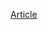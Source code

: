 [Article](https://github.com/meteahmetyakar/Users-Preferred-Style-in-Chatbots-A-Research-and-Analysis/blob/main/Users%E2%80%99%20Preferred%20Style%20in%20Chatbots%20A%20Research%20and%20Analysis.pdf)
